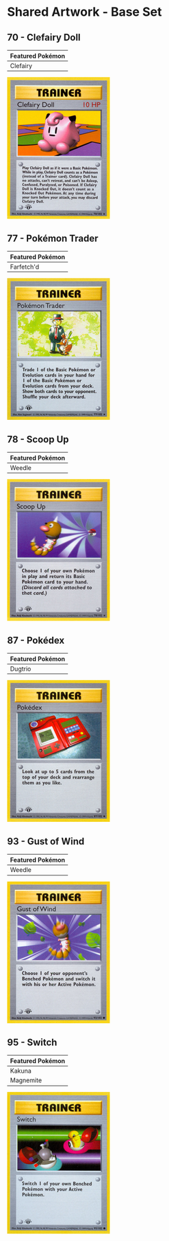 # Shared Artwork - Base Set

## 70 - Clefairy Doll

|Featured Pokémon|
|:--|
|Clefairy

![Clefairy Doll](/images/SharedArtwork/base-70.png)

## 77 - Pokémon Trader

|Featured Pokémon|
|:--|
|Farfetch'd

![Pokémon Trader](/images/SharedArtwork/base-77.png)

## 78 - Scoop Up

|Featured Pokémon|
|:--|
|Weedle

![Scoop Up](/images/SharedArtwork/base-78.png)

## 87 - Pokédex

|Featured Pokémon|
|:--|
|Dugtrio

![Pokédex](/images/SharedArtwork/base-87.png)

## 93 - Gust of Wind

|Featured Pokémon|
|:--|
|Weedle

![Gust of Wind](/images/SharedArtwork/base-93.png)

## 95 - Switch

|Featured Pokémon|
|:--|
|Kakuna
|Magnemite

![Switch](/images/SharedArtwork/base-95.png)